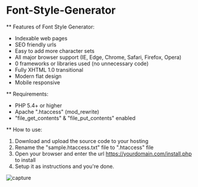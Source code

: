 # Font-Style-Generator
** Features of Font Style Generator:
- Indexable web pages
- SEO friendly urls
- Easy to add more character sets
- All major browser support (IE, Edge, Chrome, Safari, Firefox, Opera)
- 0 frameworks or libraries used (no unnecessary code)
- Fully XHTML 1.0 transitional
- Modern flat design
- Mobile responsive

** Requirements:
- PHP 5.4+ or higher
- Apache ".htaccess" (mod_rewrite)
- "file_get_contents" & "file_put_contents" enabled

** How to use:
1. Download and upload the source code to your hosting
2. Rename the "sample.htaccess.txt" file to ".htaccess" file
3. Open your browser and enter the url https://yourdomain.com/install.php to install
4. Setup it as instructions and you're done.

![capture](https://user-images.githubusercontent.com/83116688/155357834-423ce233-58e5-48d3-abc9-e4caa0c05d92.png)
